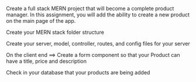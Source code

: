 Create a full stack MERN project that will become a complete product manager.
In this assignment, you will add the ability to create a new product on the main page of the app.


Create your MERN stack folder structure

Create your server, model, controller, routes, and config files for your server

On the client end ==> Create a form component so that your Product can have a title, price and description

Check in your database that your products are being added